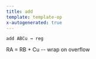 ```yaml
---
title: add
template: template-op
x-autogenerated: true
---
```


`add ABCu → reg`

RA = RB + Cu -- wrap on overflow
